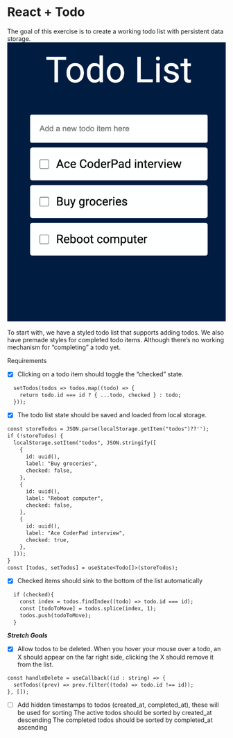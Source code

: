# React + Todo

The goal of this exercise is to create a working todo list with persistent data storage.
![](./src/assets/cover.png)

To start with, we have a styled todo list that supports adding todos. We also have premade styles for completed todo items. Although there’s no working mechanism for “completing” a todo yet.

Requirements
- [x] Clicking on a todo item should toggle the “checked” state.
```
  setTodos(todos => todos.map((todo) => {
    return todo.id === id ? { ...todo, checked } : todo;
  }));
```
- [x] The todo list state should be saved and loaded from local storage.
```
const storeTodos = JSON.parse(localStorage.getItem("todos")??'');
if (!storeTodos) {
  localStorage.setItem("todos", JSON.stringify([
    {
      id: uuid(),
      label: "Buy groceries",
      checked: false,
    },
    {
      id: uuid(),
      label: "Reboot computer",
      checked: false,
    },
    {
      id: uuid(),
      label: "Ace CoderPad interview",
      checked: true,
    },
  ]));
}
const [todos, setTodos] = useState<Todo[]>(storeTodos);
```
- [x] Checked items should sink to the bottom of the list automatically
```
  if (checked){
    const index = todos.findIndex((todo) => todo.id === id);
    const [todoToMove] = todos.splice(index, 1);
    todos.push(todoToMove);
  }
```

***Stretch Goals***
- [x] Allow todos to be deleted. When you hover your mouse over a todo, an X should appear on the far right side, clicking the X should remove it from the list.
```
const handleDelete = useCallback((id : string) => {
  setTodos((prev) => prev.filter((todo) => todo.id !== id));
}, []);
```
- [ ] Add hidden timestamps to todos (created_at, completed_at), these will be used for sorting
The active todos should be sorted by created_at descending
The completed todos should be sorted by completed_at ascending
